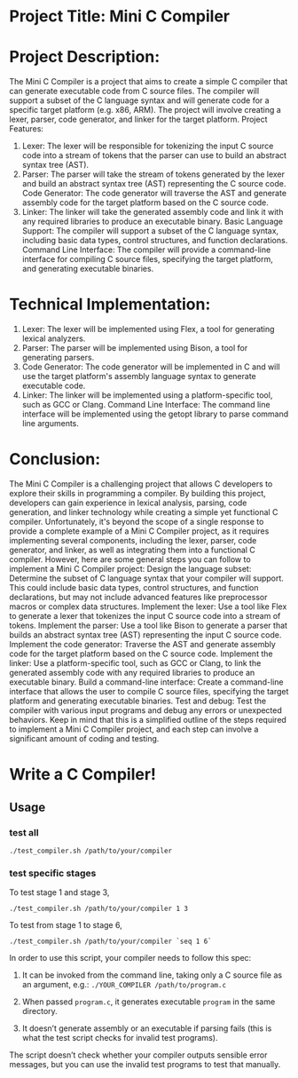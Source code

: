 # Project Title: Mini C Compiler
# Project Description:
The Mini C Compiler is a project that aims to create a simple C compiler that can generate executable code from C source files. The compiler will support a subset of the C language syntax and will generate code for a specific target platform (e.g. x86, ARM). The project will involve creating a lexer, parser, code generator, and linker for the target platform.
Project Features:
   1.  Lexer: The lexer will be responsible for tokenizing the input C source code into a stream of tokens that the parser can use to build an abstract syntax tree (AST).
   2. Parser: The parser will take the stream of tokens generated by the lexer and build an abstract syntax tree (AST) representing the C source code.
Code Generator: The code generator will traverse the AST and generate assembly code for the target platform based on the C source code.
   3. Linker: The linker will take the generated assembly code and link it with any required libraries to produce an executable binary.
Basic Language Support: The compiler will support a subset of the C language syntax, including basic data types, control structures, and function declarations.
Command Line Interface: The compiler will provide a command-line interface for compiling C source files, specifying the target platform, and generating executable binaries.
# Technical Implementation:
  1. Lexer: The lexer will be implemented using Flex, a tool for generating lexical analyzers.
  2. Parser: The parser will be implemented using Bison, a tool for generating parsers.
  3. Code Generator: The code generator will be implemented in C and will use the target platform's assembly language syntax to generate executable code.
  4. Linker: The linker will be implemented using a platform-specific tool, such as GCC or Clang.
Command Line Interface: The command line interface will be implemented using the getopt library to parse command line arguments.
# Conclusion:

The Mini C Compiler is a challenging project that allows C developers to explore their skills in programming a compiler. By building this project, developers can gain experience in lexical analysis, parsing, code generation, and linker technology while creating a simple yet functional C compiler.
Unfortunately, it's beyond the scope of a single response to provide a complete example of a Mini C Compiler project, as it requires implementing several components, including the lexer, parser, code generator, and linker, as well as integrating them into a functional C compiler.
However, here are some general steps you can follow to implement a Mini C Compiler project:
Design the language subset: Determine the subset of C language syntax that your compiler will support. This could include basic data types, control structures, and function declarations, but may not include advanced features like preprocessor macros or complex data structures.
Implement the lexer: Use a tool like Flex to generate a lexer that tokenizes the input C source code into a stream of tokens.
Implement the parser: Use a tool like Bison to generate a parser that builds an abstract syntax tree (AST) representing the input C source code.
Implement the code generator: Traverse the AST and generate assembly code for the target platform based on the C source code.
Implement the linker: Use a platform-specific tool, such as GCC or Clang, to link the generated assembly code with any required libraries to produce an executable binary.
Build a command-line interface: Create a command-line interface that allows the user to compile C source files, specifying the target platform and generating executable binaries.
Test and debug: Test the compiler with various input programs and debug any errors or unexpected behaviors.
Keep in mind that this is a simplified outline of the steps required to implement a Mini C Compiler project, and each step can involve a significant amount of coding and testing.

# Write a C Compiler!

## Usage

### test all
```
./test_compiler.sh /path/to/your/compiler
```

### test specific stages
To test stage 1 and stage 3,
```
./test_compiler.sh /path/to/your/compiler 1 3
```
To test from stage 1 to stage 6,
```
./test_compiler.sh /path/to/your/compiler `seq 1 6`
```

In order to use this script, your compiler needs to follow this spec:

1. It can be invoked from the command line, taking only a C source file as an argument, e.g.: `./YOUR_COMPILER /path/to/program.c`

2. When passed `program.c`, it generates executable `program` in the same directory.

3. It doesn’t generate assembly or an executable if parsing fails (this is what the test script checks for invalid test programs).

The script doesn’t check whether your compiler outputs sensible error messages, but you can use the invalid test programs to test that manually.